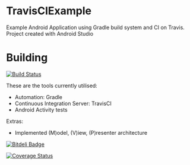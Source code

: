 TravisCIExample
===============
Example Android Application using Gradle build system and CI on Travis. Project created with Android Studio

Building
===============
[![Build Status](https://travis-ci.org/QVDev/TravisCIExample.png)](https://travis-ci.org/QVDev/TravisCIExample)

These are the tools currently utilised:
- Automation: Gradle
- Continuous Integration Server: TravisCI
- Android Activity tests

Extras:
- Implemented (M)odel, (V)iew, (P)resenter architecture


[![Bitdeli Badge](https://d2weczhvl823v0.cloudfront.net/QVDev/travisciexample/trend.png)](https://bitdeli.com/free "Bitdeli Badge")


[![Coverage Status](https://coveralls.io/repos/QVDev/TravisCIExample/badge.png)](https://coveralls.io/r/QVDev/TravisCIExample)
